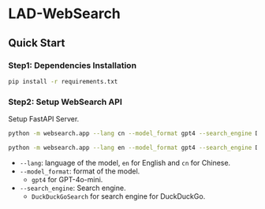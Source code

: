 # LAD-WebSearch

## Quick Start

### Step1: Dependencies Installation

```bash
pip install -r requirements.txt
```

### Step2: Setup WebSearch API

Setup FastAPI Server.

```bash
python -m websearch.app --lang cn --model_format gpt4 --search_engine DuckDuckGoSearch
```
```bash
python -m websearch.app --lang en --model_format gpt4 --search_engine DuckDuckGoSearch
```

- `--lang`: language of the model, `en` for English and `cn` for Chinese.
- `--model_format`: format of the model.
  - `gpt4` for GPT-4o-mini.
- `--search_engine`: Search engine.
  - `DuckDuckGoSearch` for search engine for DuckDuckGo.

